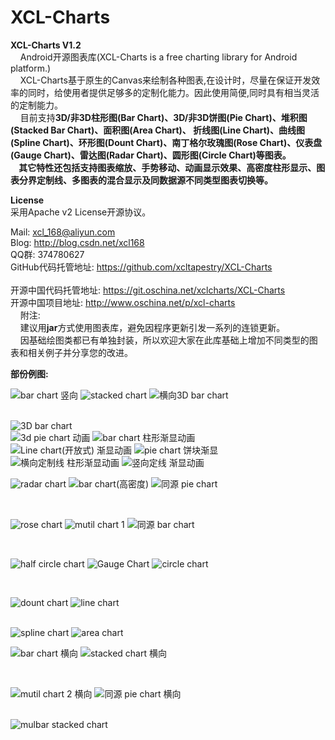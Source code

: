 XCL-Charts
==========

<b>XCL-Charts V1.2</b><br/>
 &nbsp;&nbsp;&nbsp;&nbsp;Android开源图表库(XCL-Charts is a free charting library for Android platform.) <br/>
 &nbsp;&nbsp;&nbsp;&nbsp;XCL-Charts基于原生的Canvas来绘制各种图表,在设计时，尽量在保证开发效率的同时，给使用者提供足够多的定制化能力。因此使用简便,同时具有相当灵活的定制能力。<br/>
 &nbsp;&nbsp;&nbsp;&nbsp;目前支持<b>3D/非3D柱形图(Bar Chart)、3D/非3D饼图(Pie Chart)、堆积图(Stacked Bar Chart)、面积图(Area Chart)、
 折线图(Line Chart)、曲线图(Spline Chart)、环形图(Dount Chart)、南丁格尔玫瑰图(Rose Chart)、仪表盘(Gauge Chart)、雷达图(Radar Chart)、圆形图(Circle Chart)等图表。<br/>
 &nbsp;&nbsp;&nbsp;&nbsp;其它特性还包括支持图表缩放、手势移动、动画显示效果、高密度柱形显示、图表分界定制线、多图表的混合显示及同数据源不同类型图表切换等。</b><br/> 
 
 <b>License</b><br/>
      采用Apache v2 License开源协议。<br/>
 
 Mail: xcl_168@aliyun.com <br/>
 Blog: http://blog.csdn.net/xcl168 <br/>
 QQ群: 374780627
<br/> 
GitHub代码托管地址:
https://github.com/xcltapestry/XCL-Charts <br/>		
开源中国代码托管地址:
https://git.oschina.net/xclcharts/XCL-Charts <br/>
开源中国项目地址:
http://www.oschina.net/p/xcl-charts
<br/>
&nbsp;&nbsp;&nbsp;&nbsp;附注:
 <br/>&nbsp;&nbsp;&nbsp;&nbsp;建议用<b>jar</b>方式使用图表库，避免因程序更新引发一系列的连锁更新。
 <br/>&nbsp;&nbsp;&nbsp;&nbsp;因基础绘图类都已有单独封装，所以欢迎大家在此库基础上增加不同类型的图表和相关例子并分享您的改进。
 <br/>

 <b>部份例图:</b><br/> 
 <p>
 <img src="http://img.blog.csdn.net/20140611213206921?watermark/2/text/aHR0cDovL2Jsb2cuY3Nkbi5uZXQveGNsMTY4/font/5a6L5L2T/fontsize/400/fill/I0JBQkFCMA==/dissolve/70/gravity/Center" alt="bar chart 竖向" />
   <img src="http://img.blog.csdn.net/20140611213310468?watermark/2/text/aHR0cDovL2Jsb2cuY3Nkbi5uZXQveGNsMTY4/font/5a6L5L2T/fontsize/400/fill/I0JBQkFCMA==/dissolve/70/gravity/Center" alt="stacked chart" />
  <img src="http://img.blog.csdn.net/20140701134158254?watermark/2/text/aHR0cDovL2Jsb2cuY3Nkbi5uZXQveGNsMTY4/font/5a6L5L2T/fontsize/400/fill/I0JBQkFCMA==/dissolve/70/gravity/Center" alt="横向3D bar chart " />  
  </p>
  <br/>
 <img src="http://img.blog.csdn.net/20140701133255576" alt="3D bar chart" />
 <br/>
<img src="http://img.blog.csdn.net/20140701205543936" alt="3d pie chart 动画" />
<img src="http://img.blog.csdn.net/20140701205633076" alt="bar chart 柱形渐显动画" />
 <br/>
<img src="http://img.blog.csdn.net/20140701205702014" alt="Line chart(开放式) 渐显动画" />
<img src="http://img.blog.csdn.net/20140706140434609" alt="pie chart 饼块渐显" />
 <br/>
<img src="http://img.blog.csdn.net/20140701205807534" alt="横向定制线 柱形渐显动画" />
<img src="http://img.blog.csdn.net/20140701205927890" alt="竖向定线 渐显动画" />

<br/>
<p>
<img src="http://img.blog.csdn.net/20140622203726093" alt="radar chart" />
<img src="http://img.blog.csdn.net/20140628212318281" alt="bar chart(高密度)" /> 
<img src="http://img.blog.csdn.net/20140706140637953" alt="同源 pie chart" />
 </p> 
  <br/>    
<p>
 <img src="http://img.blog.csdn.net/20140628215606296" alt="rose chart" />
 <img src="http://img.blog.csdn.net/20140611213841375?watermark/2/text/aHR0cDovL2Jsb2cuY3Nkbi5uZXQveGNsMTY4/font/5a6L5L2T/fontsize/400/fill/I0JBQkFCMA==/dissolve/70/gravity/Center" alt="mutil chart 1" /> 
 <img src="http://img.blog.csdn.net/20140611213922187?watermark/2/text/aHR0cDovL2Jsb2cuY3Nkbi5uZXQveGNsMTY4/font/5a6L5L2T/fontsize/400/fill/I0JBQkFCMA==/dissolve/70/gravity/Center" alt="同源 bar chart" />
   </p>
 <br/>

   <p>
 <img src="http://img.blog.csdn.net/20140611214155312?watermark/2/text/aHR0cDovL2Jsb2cuY3Nkbi5uZXQveGNsMTY4/font/5a6L5L2T/fontsize/400/fill/I0JBQkFCMA==/dissolve/70/gravity/Center" alt="half circle chart" /> 
 <img src="http://img.blog.csdn.net/20140611214208953?watermark/2/text/aHR0cDovL2Jsb2cuY3Nkbi5uZXQveGNsMTY4/font/5a6L5L2T/fontsize/400/fill/I0JBQkFCMA==/dissolve/70/gravity/Center" alt="Gauge Chart" />
 <img src="http://img.blog.csdn.net/20140611214132625?watermark/2/text/aHR0cDovL2Jsb2cuY3Nkbi5uZXQveGNsMTY4/font/5a6L5L2T/fontsize/400/fill/I0JBQkFCMA==/dissolve/70/gravity/Center" alt="circle chart" /> 
 
  </p>
 <br/>  
<p>
<img src="http://img.blog.csdn.net/20140611213603093?watermark/2/text/aHR0cDovL2Jsb2cuY3Nkbi5uZXQveGNsMTY4/font/5a6L5L2T/fontsize/400/fill/I0JBQkFCMA==/dissolve/70/gravity/Center" alt="dount chart" />
<img src="http://img.blog.csdn.net/20140611213636640?watermark/2/text/aHR0cDovL2Jsb2cuY3Nkbi5uZXQveGNsMTY4/font/5a6L5L2T/fontsize/400/fill/I0JBQkFCMA==/dissolve/70/gravity/Center" alt="line chart" />
</p>
 <br/>
<img src="http://img.blog.csdn.net/20140629115247625" alt="spline chart" />
<img src="http://img.blog.csdn.net/20140629115229156" alt="area chart" />  
<br/> 
   <p>
 <img src="http://img.blog.csdn.net/20140611213233687?watermark/2/text/aHR0cDovL2Jsb2cuY3Nkbi5uZXQveGNsMTY4/font/5a6L5L2T/fontsize/400/fill/I0JBQkFCMA==/dissolve/70/gravity/Center" alt="bar chart 横向" />
 <img src="http://img.blog.csdn.net/20140611213335156?watermark/2/text/aHR0cDovL2Jsb2cuY3Nkbi5uZXQveGNsMTY4/font/5a6L5L2T/fontsize/400/fill/I0JBQkFCMA==/dissolve/70/gravity/Center" alt="stacked chart 横向" />
    </p>
  <br/>
     <p>
 <img src="http://img.blog.csdn.net/20140611213901843?watermark/2/text/aHR0cDovL2Jsb2cuY3Nkbi5uZXQveGNsMTY4/font/5a6L5L2T/fontsize/400/fill/I0JBQkFCMA==/dissolve/70/gravity/Center" alt="mutil chart  2 横向" />
 <img src="http://img.blog.csdn.net/20140611214102109?watermark/2/text/aHR0cDovL2Jsb2cuY3Nkbi5uZXQveGNsMTY4/font/5a6L5L2T/fontsize/400/fill/I0JBQkFCMA==/dissolve/70/gravity/Center" alt="同源 pie chart 横向" />
  </p>
 <br/>
 <img src="http://img.blog.csdn.net/20140713200711471" alt="mulbar stacked chart" />  
<br/> 
